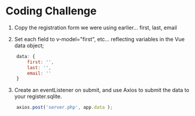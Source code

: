 # Coding Challenge

1. Copy the registration form we were using earlier... first, last, email

2. Set each field to v-model="first", etc... reflecting variables in the Vue data object;

```javascript
    data: {
        first: '',
        last: '',
        email: ''
    }
```

3. Create an eventListener on submit, and use Axios to submit the data to your register.sqlite.

```javascript
    axios.post('server.php', app.data );
```


